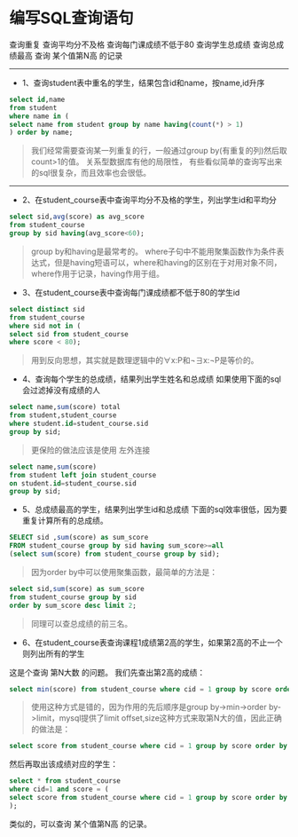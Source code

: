 

# 编写SQL查询语句







查询重复
查询平均分不及格
查询每门课成绩不低于80
查询学生总成绩
查询总成绩最高
查询 某个值第N高 的记录

<hr>



- 1、查询student表中重名的学生，结果包含id和name，按name,id升序

```sql
select id,name
from student
where name in (
select name from student group by name having(count(*) > 1)
) order by name;
```



> 我们经常需要查询某一列重复的行，一般通过group by(有重复的列)然后取count>1的值。 关系型数据库有他的局限性， 有些看似简单的查询写出来的sql很复杂，而且效率也会很低。



<hr>



- 2、在student_course表中查询平均分不及格的学生，列出学生id和平均分

```sql
select sid,avg(score) as avg_score
from student_course
group by sid having(avg_score<60);
```



> group by和having是最常考的。 where子句中不能用聚集函数作为条件表达式，但是having短语可以，where和having的区别在于对用对象不同，where作用于记录，having作用于组。



- 3、在student_course表中查询每门课成绩都不低于80的学生id

```sql
select distinct sid
from student_course
where sid not in (
select sid from student_course
where score < 80);
```

> 用到反向思想，其实就是数理逻辑中的∀x:P和¬∃x:¬P是等价的。



- 4、查询每个学生的总成绩，结果列出学生姓名和总成绩 如果使用下面的sql会过滤掉没有成绩的人

```sql
select name,sum(score) total
from student,student_course
where student.id=student_course.sid
group by sid;
```

>更保险的做法应该是使用 左外连接



```sql
select name,sum(score)
from student left join student_course
on student.id=student_course.sid
group by sid;
```





- 5、总成绩最高的学生，结果列出学生id和总成绩 下面的sql效率很低，因为要重复计算所有的总成绩。

```sql
SELECT sid ,sum(score) as sum_score
FROM student_course group by sid having sum_score>=all
(select sum(score) from student_course group by sid);
```



> 因为order by中可以使用聚集函数，最简单的方法是：



```sql
select sid,sum(score) as sum_score
from student_course group by sid
order by sum_score desc limit 2;
```

> 同理可以查总成绩的前三名。







- 6、在student_course表查询课程1成绩第2高的学生，如果第2高的不止一个则列出所有的学生

这是个查询 第N大数 的问题。 我们先查出第2高的成绩：

```sql
select min(score) from student_course where cid = 1 group by score order by score desc limit 2;
```



> 使用这种方式是错的，因为作用的先后顺序是group by->min->order by->limit，mysql提供了limit offset,size这种方式来取第N大的值，因此正确的做法是：

```sql
select score from student_course where cid = 1 group by score order by score desc limit 1,1;
```



然后再取出该成绩对应的学生：

```sql
select * from student_course
where cid=1 and score = (
select score from student_course where cid = 1 group by score order by score desc limit 1,1
);
```



类似的，可以查询 某个值第N高 的记录。

































































